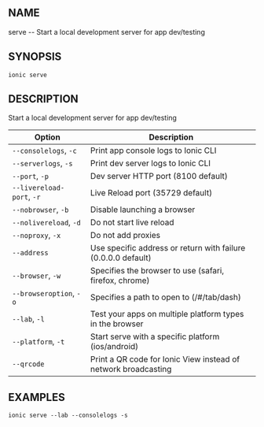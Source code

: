 
## NAME
serve -- Start a local development server for app dev/testing
  
## SYNOPSIS
    ionic serve 
  
## DESCRIPTION
Start a local development server for app dev/testing





Option | Description
------ | ----------
`--consolelogs`, `-c` | Print app console logs to Ionic CLI
`--serverlogs`, `-s` | Print dev server logs to Ionic CLI
`--port`, `-p` | Dev server HTTP port (8100 default)
`--livereload-port`, `-r` | Live Reload port (35729 default)
`--nobrowser`, `-b` | Disable launching a browser
`--nolivereload`, `-d` | Do not start live reload
`--noproxy`, `-x` | Do not add proxies
`--address` | Use specific address or return with failure (0.0.0.0 default)
`--browser`, `-w` | Specifies the browser to use (safari, firefox, chrome)
`--browseroption`, `-o` | Specifies a path to open to (/#/tab/dash)
`--lab`, `-l` | Test your apps on multiple platform types in the browser
`--platform`, `-t` | Start serve with a specific platform (ios/android)
`--qrcode` | Print a QR code for Ionic View instead of network broadcasting

## EXAMPLES
    ionic serve --lab --consolelogs -s 
